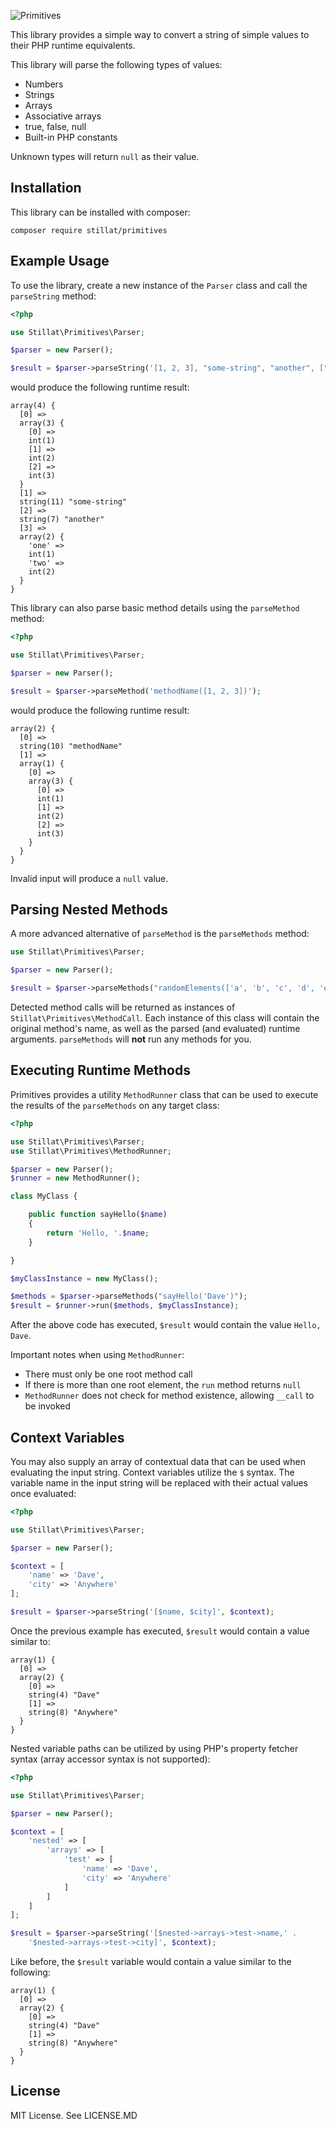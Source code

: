 ![Primitives](banner.png)

This library provides a simple way to convert a string of simple values to their PHP runtime equivalents.

This library will parse the following types of values:

* Numbers
* Strings
* Arrays
* Associative arrays
* true, false, null
* Built-in PHP constants

Unknown types will return `null` as their value.

## Installation

This library can be installed with composer:

```
composer require stillat/primitives
```

## Example Usage

To use the library, create a new instance of the `Parser` class and call the `parseString` method:

```php
<?php

use Stillat\Primitives\Parser;

$parser = new Parser();

$result = $parser->parseString('[1, 2, 3], "some-string", "another", ["one" => 1, "two" => 2]');

```

would produce the following runtime result:

```
array(4) {
  [0] =>
  array(3) {
    [0] =>
    int(1)
    [1] =>
    int(2)
    [2] =>
    int(3)
  }
  [1] =>
  string(11) "some-string"
  [2] =>
  string(7) "another"
  [3] =>
  array(2) {
    'one' =>
    int(1)
    'two' =>
    int(2)
  }
}
```

This library can also parse basic method details using the `parseMethod` method:

```php
<?php

use Stillat\Primitives\Parser;

$parser = new Parser();

$result = $parser->parseMethod('methodName([1, 2, 3])');
```

would produce the following runtime result:

```
array(2) {
  [0] =>
  string(10) "methodName"
  [1] =>
  array(1) {
    [0] =>
    array(3) {
      [0] =>
      int(1)
      [1] =>
      int(2)
      [2] =>
      int(3)
    }
  }
}
```

Invalid input will produce a `null` value.

## Parsing Nested Methods

A more advanced alternative of `parseMethod` is the `parseMethods` method:

```php
use Stillat\Primitives\Parser;

$parser = new Parser();

$result = $parser->parseMethods("randomElements(['a', 'b', 'c', 'd', 'e'], rand(1, 5))"); 
```

Detected method calls will be returned as instances of `Stillat\Primitives\MethodCall`. Each instance of this class
will contain the original method's name, as well as the parsed (and evaluated) runtime arguments. `parseMethods` will
**not** run any methods for you.

## Executing Runtime Methods

Primitives provides a utility `MethodRunner` class that can be used to execute the results of the `parseMethods` on any
target class:

```php
<?php

use Stillat\Primitives\Parser;
use Stillat\Primitives\MethodRunner;

$parser = new Parser();
$runner = new MethodRunner();

class MyClass {

    public function sayHello($name)
    {
        return 'Hello, '.$name;
    }

}

$myClassInstance = new MyClass();

$methods = $parser->parseMethods("sayHello('Dave')");
$result = $runner->run($methods, $myClassInstance);

```

After the above code has executed, `$result` would contain the value `Hello, Dave`.

Important notes when using `MethodRunner`:

* There must only be one root method call
* If there is more than one root element, the `run` method returns `null`
* `MethodRunner` does not check for method existence, allowing `__call` to be invoked

## Context Variables

You may also supply an array of contextual data that can be used when evaluating the input string. Context variables
utilize the `$` syntax. The variable name in the input string will be replaced with their actual values once evaluated:

```php
<?php

use Stillat\Primitives\Parser;

$parser = new Parser();

$context = [
    'name' => 'Dave',
    'city' => 'Anywhere'
];

$result = $parser->parseString('[$name, $city]', $context);
```

Once the previous example has executed, `$result` would contain a value similar to:

```
array(1) {
  [0] =>
  array(2) {
    [0] =>
    string(4) "Dave"
    [1] =>
    string(8) "Anywhere"
  }
}
```

Nested variable paths can be utilized by using PHP's property fetcher syntax (array accessor syntax is not supported):

```php
<?php

use Stillat\Primitives\Parser;

$parser = new Parser();

$context = [
    'nested' => [
        'arrays' => [
            'test' => [
                'name' => 'Dave',
                'city' => 'Anywhere'
            ]
        ]
    ]
];

$result = $parser->parseString('[$nested->arrays->test->name,' .
    '$nested->arrays->test->city]', $context);
```

Like before, the `$result` variable would contain a value similar to the following:

```
array(1) {
  [0] =>
  array(2) {
    [0] =>
    string(4) "Dave"
    [1] =>
    string(8) "Anywhere"
  }
}
```

## License

MIT License. See LICENSE.MD
